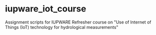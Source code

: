 # iupware_iot_course
Assignment scripts for IUPWARE Refresher course on "Use of Internet of Things (IoT) technology for hydrological measurements"
